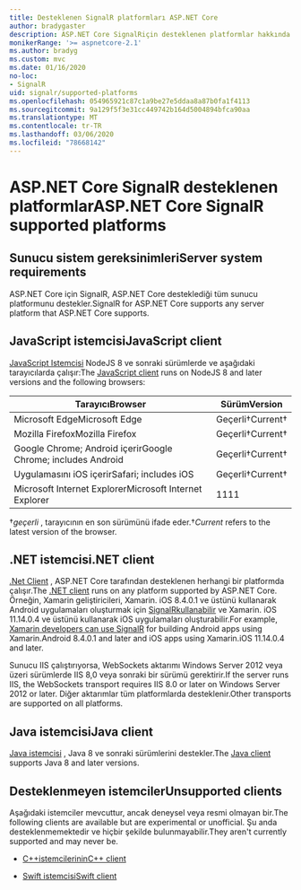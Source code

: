 ```yaml
---
title: Desteklenen SignalR platformları ASP.NET Core
author: bradygaster
description: ASP.NET Core SignalRiçin desteklenen platformlar hakkında bilgi edinin.
monikerRange: '>= aspnetcore-2.1'
ms.author: bradyg
ms.custom: mvc
ms.date: 01/16/2020
no-loc:
- SignalR
uid: signalr/supported-platforms
ms.openlocfilehash: 054965921c87c1a9be27e5ddaa8a87b0fa1f4113
ms.sourcegitcommit: 9a129f5f3e31cc449742b164d5004894bfca90aa
ms.translationtype: MT
ms.contentlocale: tr-TR
ms.lasthandoff: 03/06/2020
ms.locfileid: "78668142"
---
```

# <a name="aspnet-core-signalr-supported-platforms"></a><span data-ttu-id="dacba-103">ASP.NET Core SignalR desteklenen platformlar</span><span class="sxs-lookup"><span data-stu-id="dacba-103">ASP.NET Core SignalR supported platforms</span></span>

## <a name="server-system-requirements"></a><span data-ttu-id="dacba-104">Sunucu sistem gereksinimleri</span><span class="sxs-lookup"><span data-stu-id="dacba-104">Server system requirements</span></span>

<span data-ttu-id="dacba-105">ASP.NET Core için SignalR, ASP.NET Core desteklediği tüm sunucu platformunu destekler.</span><span class="sxs-lookup"><span data-stu-id="dacba-105">SignalR for ASP.NET Core supports any server platform that ASP.NET Core supports.</span></span>

## <a name="javascript-client"></a><span data-ttu-id="dacba-106">JavaScript istemcisi</span><span class="sxs-lookup"><span data-stu-id="dacba-106">JavaScript client</span></span>

<span data-ttu-id="dacba-107">[JavaScript Istemcisi](xref:signalr/javascript-client) NodeJS 8 ve sonraki sürümlerde ve aşağıdaki tarayıcılarda çalışır:</span><span class="sxs-lookup"><span data-stu-id="dacba-107">The [JavaScript client](xref:signalr/javascript-client) runs on NodeJS 8 and later versions and the following browsers:</span></span>

| <span data-ttu-id="dacba-108">Tarayıcı</span><span class="sxs-lookup"><span data-stu-id="dacba-108">Browser</span></span>                         | <span data-ttu-id="dacba-109">Sürüm</span><span class="sxs-lookup"><span data-stu-id="dacba-109">Version</span></span>         |
| ------------------------------- | --------------- |
| <span data-ttu-id="dacba-110">Microsoft Edge</span><span class="sxs-lookup"><span data-stu-id="dacba-110">Microsoft Edge</span></span>                  | <span data-ttu-id="dacba-111">Geçerli&dagger;</span><span class="sxs-lookup"><span data-stu-id="dacba-111">Current&dagger;</span></span> |
| <span data-ttu-id="dacba-112">Mozilla Firefox</span><span class="sxs-lookup"><span data-stu-id="dacba-112">Mozilla Firefox</span></span>                 | <span data-ttu-id="dacba-113">Geçerli&dagger;</span><span class="sxs-lookup"><span data-stu-id="dacba-113">Current&dagger;</span></span> |
| <span data-ttu-id="dacba-114">Google Chrome; Android içerir</span><span class="sxs-lookup"><span data-stu-id="dacba-114">Google Chrome; includes Android</span></span> | <span data-ttu-id="dacba-115">Geçerli&dagger;</span><span class="sxs-lookup"><span data-stu-id="dacba-115">Current&dagger;</span></span> |
| <span data-ttu-id="dacba-116">Uygulamasını iOS içerir</span><span class="sxs-lookup"><span data-stu-id="dacba-116">Safari; includes iOS</span></span>            | <span data-ttu-id="dacba-117">Geçerli&dagger;</span><span class="sxs-lookup"><span data-stu-id="dacba-117">Current&dagger;</span></span> |
| <span data-ttu-id="dacba-118">Microsoft Internet Explorer</span><span class="sxs-lookup"><span data-stu-id="dacba-118">Microsoft Internet Explorer</span></span>     | <span data-ttu-id="dacba-119">11</span><span class="sxs-lookup"><span data-stu-id="dacba-119">11</span></span>              |

<span data-ttu-id="dacba-120">&dagger;*geçerli* , tarayıcının en son sürümünü ifade eder.</span><span class="sxs-lookup"><span data-stu-id="dacba-120">&dagger;*Current* refers to the latest version of the browser.</span></span>

## <a name="net-client"></a><span data-ttu-id="dacba-121">.NET istemcisi</span><span class="sxs-lookup"><span data-stu-id="dacba-121">.NET client</span></span>

<span data-ttu-id="dacba-122">[.Net Client](xref:signalr/dotnet-client) , ASP.NET Core tarafından desteklenen herhangi bir platformda çalışır.</span><span class="sxs-lookup"><span data-stu-id="dacba-122">The [.NET client](xref:signalr/dotnet-client) runs on any platform supported by ASP.NET Core.</span></span> <span data-ttu-id="dacba-123">Örneğin, Xamarin geliştiricileri, Xamarin. iOS 8.4.0.1 ve üstünü kullanarak Android uygulamaları oluşturmak için [SignalRkullanabilir](https://github.com/aspnet/Announcements/issues/305) ve Xamarin. iOS 11.14.0.4 ve üstünü kullanarak iOS uygulamaları oluşturabilir.</span><span class="sxs-lookup"><span data-stu-id="dacba-123">For example, [Xamarin developers can use SignalR](https://github.com/aspnet/Announcements/issues/305) for building Android apps using Xamarin.Android 8.4.0.1 and later and iOS apps using Xamarin.iOS 11.14.0.4 and later.</span></span>

<span data-ttu-id="dacba-124">Sunucu IIS çalıştırıyorsa, WebSockets aktarımı Windows Server 2012 veya üzeri sürümlerde IIS 8,0 veya sonraki bir sürümü gerektirir.</span><span class="sxs-lookup"><span data-stu-id="dacba-124">If the server runs IIS, the WebSockets transport requires IIS 8.0 or later on Windows Server 2012 or later.</span></span> <span data-ttu-id="dacba-125">Diğer aktarımlar tüm platformlarda desteklenir.</span><span class="sxs-lookup"><span data-stu-id="dacba-125">Other transports are supported on all platforms.</span></span>

## <a name="java-client"></a><span data-ttu-id="dacba-126">Java istemcisi</span><span class="sxs-lookup"><span data-stu-id="dacba-126">Java client</span></span>

<span data-ttu-id="dacba-127">[Java istemcisi](xref:signalr/java-client) , Java 8 ve sonraki sürümlerini destekler.</span><span class="sxs-lookup"><span data-stu-id="dacba-127">The [Java client](xref:signalr/java-client) supports Java 8 and later versions.</span></span>

## <a name="unsupported-clients"></a><span data-ttu-id="dacba-128">Desteklenmeyen istemciler</span><span class="sxs-lookup"><span data-stu-id="dacba-128">Unsupported clients</span></span>

<span data-ttu-id="dacba-129">Aşağıdaki istemciler mevcuttur, ancak deneysel veya resmi olmayan bir.</span><span class="sxs-lookup"><span data-stu-id="dacba-129">The following clients are available but are experimental or unofficial.</span></span> <span data-ttu-id="dacba-130">Şu anda desteklenmemektedir ve hiçbir şekilde bulunmayabilir.</span><span class="sxs-lookup"><span data-stu-id="dacba-130">They aren't currently supported and may never be.</span></span>

* <span data-ttu-id="dacba-131">[C++istemcilerinin](https://github.com/aspnet/SignalR-Client-Cpp)</span><span class="sxs-lookup"><span data-stu-id="dacba-131">[C++ client](https://github.com/aspnet/SignalR-Client-Cpp)</span></span>

* <span data-ttu-id="dacba-132">[Swift istemcisi](https://github.com/moozzyk/SignalR-Client-Swift)</span><span class="sxs-lookup"><span data-stu-id="dacba-132">[Swift client](https://github.com/moozzyk/SignalR-Client-Swift)</span></span>
